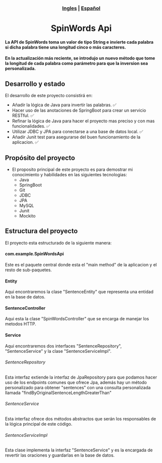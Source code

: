 <div align="center"><h3><a href="README.md">Ingles</a> | <a href="README_ES.md">Español</a></h3></div>
<div align="center"><h1>SpinWords Api</h1></div>

#### La API de SpinWords toma un valor de tipo String e invierte cada palabra si dicha palabra tiene una longitud cinco o más caracteres.

#### En la actualización más reciente, se introdujo un nuevo método que tome la longitud de cada palabra como parámetro para que la inversion sea personalizada.

## Desarrollo y estado
El desarrollo de este proyecto consistirá en:
+ Añadir la lógica de Java para invertir las palabras. ✅
+ Hacer uso de las anotaciones de SpringBoot para crear un servicio RESTful. ✅
+ Refinar la lógica de Java para hacer el proyecto mas preciso y con mas funcionalidades. ✅
+ Utilizar JDBC y JPA para conectarse a una base de datos local. ✅
+ Añadir Junit test para asegurarse del buen funcionamiento de la aplicacion. ✅

## Propósito del proyecto

+ El proposito principal de este proyecto es para demostrar mi conocimiento y habilidades en las siguientes tecnologias:
    + Java
    - SpringBoot
    + Git
    - JDBC
    - JPA
    - MySQL
    - Junit
    - Mockito

## Estructura del proyecto
El proyecto esta estructurado de la siguiente manera:
#### com.example.SpinWordsApi
Este es el paquete central donde esta el "main method" de la aplicacion y el resto de sub-paquetes.
#### Entity
Aqui encontraremos la clase "SentenceEntity" que representa una entidad en la base de datos.
#### SentenceController
Aqui esta la clase "SpinWordsController" que se encarga de manejar los metodos HTTP.
#### Service
Aqui encontraremos dos interfaces "SentenceRepository", "SentenceService" y la clase "SentenceServiceImpl".

###### SentenceRepository
Esta interfaz extiende la interfaz de JpaRepository para que podamos hacer uso de los endpoints comunes que ofrece Jpa, además
hay un método personalizado para obtener "sentences" con una consulta personalizada llamada "findByOriginalSentenceLengthGreaterThan"

###### SentenceService
Esta interfaz ofrece dos métodos abstractos que serán los responsables de la lógica principal de este código.

###### SentenceServiceImpl
Esta clase implementa la interfaz "SentenceService" y es la encargada de revertir las oraciones y guardarlas en la base de datos.
